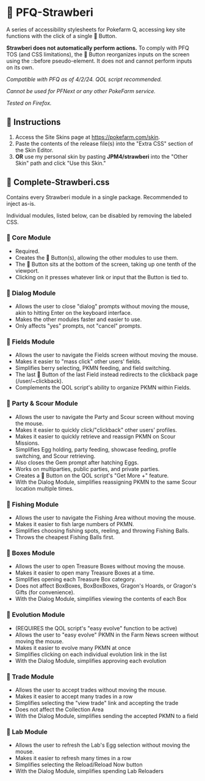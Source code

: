 # 🍓 PFQ-Strawberi
A series of accessibility stylesheets for Pokefarm Q, accessing key site functions with the click of a single 🍓 Button.

**Strawberi does not automatically perform actions.** To comply with PFQ TOS (and CSS limitations), the 🍓 Button reorganizes inputs on the screen using the ::before pseudo-element. It does not and cannot perform inputs on its own. 

*Compatible with PFQ as of 4/2/24. QOL script recommended.*

*Cannot be used for PFNext or any other PokeFarm service.*

*Tested on Firefox.*

## 🍓 Instructions
1. Access the Site Skins page at https://pokefarm.com/skin.
2. Paste the contents of the release file(s) into the "Extra CSS" section of the Skin Editor.
3. **OR** use my personal skin by pasting **JPM4/strawberi** into the "Other Skin" path and click "Use this Skin."

## 🍓 Complete-Strawberi.css
Contains every Strawberi module in a single package. Recommended to inject as-is.

Individual modules, listed below, can be disabled by removing the labeled CSS.

### 🍓 Core Module
- Required.
- Creates the 🍓 Button(s), allowing the other modules to use them.
- The 🍓 Button sits at the bottom of the screen, taking up one tenth of the viewport.
- Clicking on it presses whatever link or input that the Button is tied to.

### 🍓 Dialog Module
- Allows the user to close "dialog" prompts without moving the mouse, akin to hitting Enter on the keyboard interface.
- Makes the other modules faster and easier to use.
- Only affects "yes" prompts, not "cancel" prompts.

### 🍓 Fields Module
- Allows the user to navigate the Fields screen without moving the mouse.
- Makes it easier to "mass click" other users' fields.
- Simplifies berry selecting, PKMN feeding, and field switching.
- The last 🍓 Button of the last Field instead redirects to the clickback page (/user/~clickback).
- Complements the QOL script's ability to organize PKMN within Fields.

### 🍓 Party & Scour Module
- Allows the user to navigate the Party and Scour screen without moving the mouse.
- Makes it easier to quickly click/"clickback" other users' profiles.
- Makes it easier to quickly retrieve and reassign PKMN on Scour Missions.
- Simplifies Egg holding, party feeding, showcase feeding, profile switching, and Scour retrieving.
- Also closes the Gem prompt after hatching Eggs.
- Works on multiparties, public parties, and private parties.
- Creates a 🍓 Button on the QOL script's "Get More +" feature.
- With the Dialog Module, simplifies reassigning PKMN to the same Scour location multiple times.

### 🍓 Fishing Module
- Allows the user to navigate the Fishing Area without moving the mouse.
- Makes it easier to fish large numbers of PKMN.
- Simplifies choosing fishing spots, reeling, and throwing Fishing Balls.
- Throws the cheapest Fishing Balls first.

### 🍓 Boxes Module
- Allows the user to open Treasure Boxes without moving the mouse.
- Makes it easier to open many Treasure Boxes at a time.
- Simplifies opening each Treasure Box category.
- Does not affect BoxBoxes, BoxBoxBoxes, Gragon's Hoards, or Gragon's Gifts (for convenience).
- With the Dialog Module, simplifies viewing the contents of each Box

### 🍓 Evolution Module
- (REQUIRES the QOL script's "easy evolve" function to be active)
- Allows the user to "easy evolve" PKMN in the Farm News screen without moving the mouse.
- Makes it easier to evolve many PKMN at once
- Simplifies clicking on each individual evolution link in the list
- With the Dialog Module, simplifies approving each evolution

### 🍓 Trade Module
- Allows the user to accept trades without moving the mouse.
- Makes it easier to accept many trades in a row
- Simplifies selecting the "view trade" link and accepting the trade
- Does not affect the Collection Area
- With the Dialog Module, simplifies sending the accepted PKMN to a field

### 🍓 Lab Module
- Allows the user to refresh the Lab's Egg selection without moving the mouse.
- Makes it easier to refresh many times in a row
- Simplifies selecting the Reload/Reload Now button
- With the Dialog Module, simplifies spending Lab Reloaders
